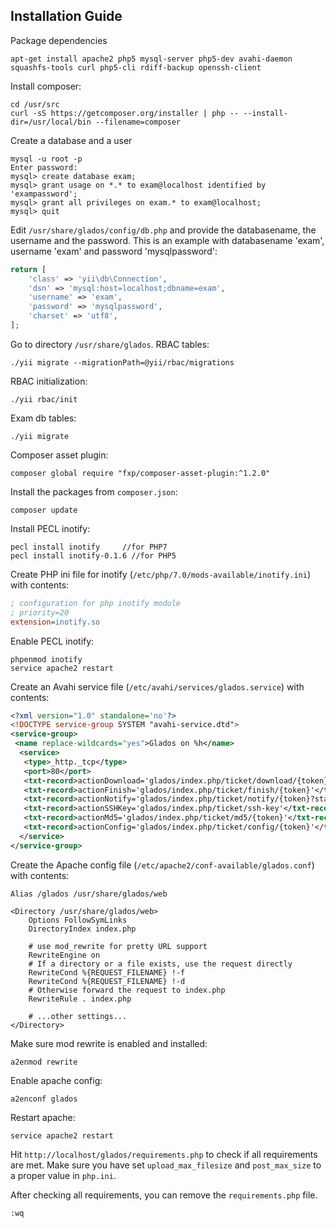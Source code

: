 ## Installation Guide

Package dependencies

```shell
apt-get install apache2 php5 mysql-server php5-dev avahi-daemon squashfs-tools curl php5-cli rdiff-backup openssh-client
```

Install composer:

```shell
cd /usr/src
curl -sS https://getcomposer.org/installer | php -- --install-dir=/usr/local/bin --filename=composer
```

Create a database and a user

```shell
mysql -u root -p
Enter password:
mysql> create database exam;
mysql> grant usage on *.* to exam@localhost identified by 'exampassword';
mysql> grant all privileges on exam.* to exam@localhost;
mysql> quit
```

Edit `/usr/share/glados/config/db.php` and provide the databasename, the username and the password. This is an example with databasename 'exam', username 'exam' and password 'mysqlpassword':

```php
return [
    'class' => 'yii\db\Connection',
    'dsn' => 'mysql:host=localhost;dbname=exam',
    'username' => 'exam',
    'password' => 'mysqlpassword',
    'charset' => 'utf8',
];
```

Go to directory `/usr/share/glados`.
RBAC tables:
```shell
./yii migrate --migrationPath=@yii/rbac/migrations
```

RBAC initialization:
```shell
./yii rbac/init
```

Exam db tables:
```shell
./yii migrate
```

Composer asset plugin:
```shell
composer global require "fxp/composer-asset-plugin:^1.2.0"
```

Install the packages from `composer.json`:
```shell
composer update
```

Install PECL inotify:
```shell
pecl install inotify     //for PHP7
pecl install inotify-0.1.6 //for PHP5
```

Create PHP ini file for inotify (`/etc/php/7.0/mods-available/inotify.ini`) with contents:
```ini
; configuration for php inotify module
; priority=20
extension=inotify.so
```

Enable PECL inotify:
```shell
phpenmod inotify
service apache2 restart
```

Create an Avahi service file (`/etc/avahi/services/glados.service`) with contents:
```xml
<?xml version="1.0" standalone='no'?>
<!DOCTYPE service-group SYSTEM "avahi-service.dtd">
<service-group>
 <name replace-wildcards="yes">Glados on %h</name>
  <service>
   <type>_http._tcp</type>
   <port>80</port>
   <txt-record>actionDownload='glados/index.php/ticket/download/{token}'</txt-record>
   <txt-record>actionFinish='glados/index.php/ticket/finish/{token}'</txt-record>
   <txt-record>actionNotify='glados/index.php/ticket/notify/{token}?state={state}'</txt-record>
   <txt-record>actionSSHKey='glados/index.php/ticket/ssh-key'</txt-record>
   <txt-record>actionMd5='glados/index.php/ticket/md5/{token}'</txt-record>
   <txt-record>actionConfig='glados/index.php/ticket/config/{token}'</txt-record>
  </service>
</service-group>
```

Create the Apache config file (`/etc/apache2/conf-available/glados.conf`) with contents:
```
Alias /glados /usr/share/glados/web

<Directory /usr/share/glados/web>
    Options FollowSymLinks
    DirectoryIndex index.php

    # use mod_rewrite for pretty URL support
    RewriteEngine on
    # If a directory or a file exists, use the request directly
    RewriteCond %{REQUEST_FILENAME} !-f
    RewriteCond %{REQUEST_FILENAME} !-d
    # Otherwise forward the request to index.php
    RewriteRule . index.php

    # ...other settings...
</Directory>
```

Make sure mod rewrite is enabled and installed:

```shell
a2enmod rewrite
```

Enable apache config:
```shell
a2enconf glados
```

Restart apache:
```shell
service apache2 restart
```

Hit `http://localhost/glados/requirements.php` to check if all requirements are met. Make sure you have set `upload_max_filesize` and `post_max_size` to a proper value in `php.ini`.

After checking all requirements, you can remove the `requirements.php` file.

```shell
:wq
```
